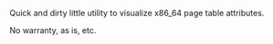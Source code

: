 Quick and dirty little utility to visualize x86_64 page table attributes.

No warranty, as is, etc.

